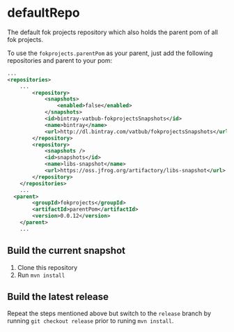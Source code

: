 # defaultRepo
The default fok projects repository which also holds the parent pom of all fok projects.

To use the `fokprojects.parentPom` as your parent, just add the following repositories and parent to your pom:

```xml
...
<repositories>
	...
		<repository>
			<snapshots>
				<enabled>false</enabled>
			</snapshots>
			<id>bintray-vatbub-fokprojectsSnapshots</id>
			<name>bintray</name>
			<url>http://dl.bintray.com/vatbub/fokprojectsSnapshots</url>
		</repository>
		<repository>
			<snapshots />
			<id>snapshots</id>
			<name>libs-snapshot</name>
			<url>https://oss.jfrog.org/artifactory/libs-snapshot</url>
		</repository>
	</repositories>
  	...
  <parent>
		<groupId>fokprojects</groupId>
		<artifactId>parentPom</artifactId>
		<version>0.0.12</version>
	</parent>
	...
```

## Build the current snapshot
1. Clone this repository
2. Run `mvn install`

## Build the latest release
Repeat the steps mentioned above but switch to the `release` branch by running `git checkout release` prior to runing `mvn install`.
